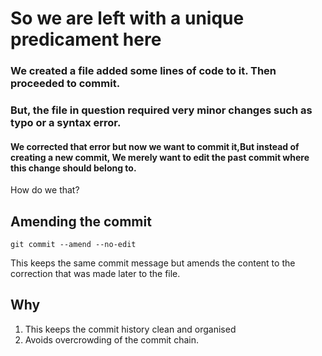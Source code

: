 # So we are left with a unique predicament here

### We created a file added some lines of code to it. Then proceeded to commit.



### But, the file in question required very minor changes such as typo or a syntax error.

#### We corrected that error but now we want to commit it,But instead of creating a new commit, We merely want to edit the past commit where this change should belong to.

How do we that?

## Amending the commit
```
git commit --amend --no-edit
```
This keeps the same commit message but amends the content to the correction that was made later to the file.

## Why
1. This keeps the commit history clean and organised
2. Avoids overcrowding of the commit chain.